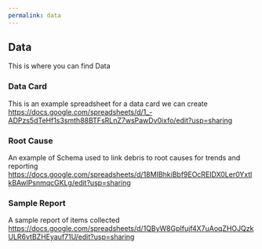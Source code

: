 ```yaml
---
permalink: data
---
```

## Data
This is where you can find Data

### Data Card
This is an example spreadsheet for a data card we can create
https://docs.google.com/spreadsheets/d/1_-ADPzs5dTeHf1s3smth88BTFsRLnZ7wsPawDv0ixfo/edit?usp=sharing

### Root Cause
An example of Schema used to link debris to root causes for trends and reporting
https://docs.google.com/spreadsheets/d/18MIBhkiBbf9EOcREIDX0Ler0YxtlkBAwlPsnmqcGKLg/edit?usp=sharing

### Sample Report
A sample report of items collected
https://docs.google.com/spreadsheets/d/1QByW8GpIfujf4X7uAoqZHOJQzkULR6vtBZHEyauf71U/edit?usp=sharing
